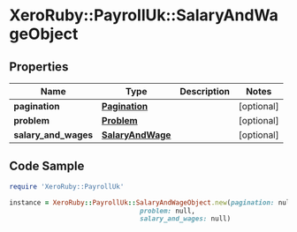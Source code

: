 # XeroRuby::PayrollUk::SalaryAndWageObject

## Properties

Name | Type | Description | Notes
------------ | ------------- | ------------- | -------------
**pagination** | [**Pagination**](Pagination.md) |  | [optional] 
**problem** | [**Problem**](Problem.md) |  | [optional] 
**salary_and_wages** | [**SalaryAndWage**](SalaryAndWage.md) |  | [optional] 

## Code Sample

```ruby
require 'XeroRuby::PayrollUk'

instance = XeroRuby::PayrollUk::SalaryAndWageObject.new(pagination: null,
                                 problem: null,
                                 salary_and_wages: null)
```


